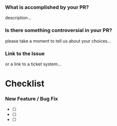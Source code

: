 <!--
There are two main goals in this document, depending on the nature of your PR:

- description: please tell us about your PR
- checklist: please review the checklist

To help to quickly understand the nature of your pull request,
please create a description that incorporates the following elements:
-->

### What is accomplished by your PR?

description...

### Is there something controversial in your PR?

please take a moment to tell us about your choices...

### Link to the Issue

or a link to a ticket system...

# Checklist

### New Feature / Bug Fix

- [ ]
- [ ]
- [ ]

<!--
Thanks for contributing!
-->

